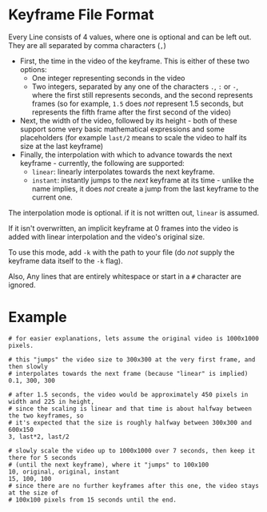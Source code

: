 # Keyframe File Format

Every Line consists of 4 values, where one is optional and can be left out. They are all separated by comma characters (`,`)

  - First, the time in the video of the keyframe. This is either of these two options:
    - One integer representing seconds in the video
    - Two integers, separated by any one of the characters `.`, `:` or `-`, where the first still represents seconds, and the second represents frames (so for example, `1.5` does *not* represent 1.5 seconds, but represents the fifth frame after the first second of the video)
  - Next, the width of the video, followed by its height - both of these support some very basic mathematical expressions and some placeholders (for example `last/2` means to scale the video to half its size at the last keyframe)
  - Finally, the interpolation with which to advance towards the next keyframe - currently, the following are supported:
    - `linear`: linearly interpolates towards the next keyframe.
    - `instant`: instantly jumps to the *next* keyframe at its time - unlike the name implies, it does *not* create a jump from the last keyframe to the current one.

The interpolation mode is optional. if it is not written out, `linear` is assumed.

If it isn't overwritten, an implicit keyframe at 0 frames into the video is added with linear interpolation and the video's original size.

To use this mode, add `-k` with the path to your file (do *not* supply the keyframe data itself to the `-k` flag).

Also, Any lines that are entirely whitespace or start in a `#` character are ignored.

# Example

    # for easier explanations, lets assume the original video is 1000x1000 pixels.

    # this "jumps" the video size to 300x300 at the very first frame, and then slowly
    # interpolates towards the next frame (because "linear" is implied)
    0.1, 300, 300

    # after 1.5 seconds, the video would be approximately 450 pixels in width and 225 in height,
    # since the scaling is linear and that time is about halfway between the two keyframes, so
    # it's expected that the size is roughly halfway between 300x300 and 600x150
    3, last*2, last/2

    # slowly scale the video up to 1000x1000 over 7 seconds, then keep it there for 5 seconds
    # (until the next keyframe), where it "jumps" to 100x100
    10, original, original, instant
    15, 100, 100
    # since there are no further keyframes after this one, the video stays at the size of
    # 100x100 pixels from 15 seconds until the end.
